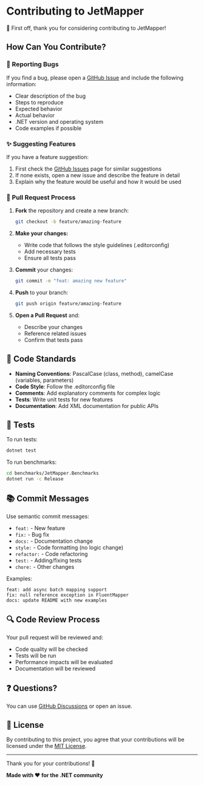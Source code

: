 # Contributing to JetMapper

🎉 First off, thank you for considering contributing to JetMapper!

## How Can You Contribute?

### 🐛 Reporting Bugs

If you find a bug, please open a [GitHub Issue](https://github.com/mennansevim/jet-mapper/issues) and include the following information:

- Clear description of the bug
- Steps to reproduce
- Expected behavior
- Actual behavior
- .NET version and operating system
- Code examples if possible

### ✨ Suggesting Features

If you have a feature suggestion:

1. First check the [GitHub Issues](https://github.com/mennansevim/jet-mapper/issues) page for similar suggestions
2. If none exists, open a new issue and describe the feature in detail
3. Explain why the feature would be useful and how it would be used

### 🔧 Pull Request Process

1. **Fork** the repository and create a new branch:
   ```bash
   git checkout -b feature/amazing-feature
   ```

2. **Make your changes:**
   - Write code that follows the style guidelines (.editorconfig)
   - Add necessary tests
   - Ensure all tests pass

3. **Commit** your changes:
   ```bash
   git commit -m "feat: amazing new feature"
   ```

4. **Push** to your branch:
   ```bash
   git push origin feature/amazing-feature
   ```

5. **Open a Pull Request** and:
   - Describe your changes
   - Reference related issues
   - Confirm that tests pass

## 📝 Code Standards

- **Naming Conventions**: PascalCase (class, method), camelCase (variables, parameters)
- **Code Style**: Follow the .editorconfig file
- **Comments**: Add explanatory comments for complex logic
- **Tests**: Write unit tests for new features
- **Documentation**: Add XML documentation for public APIs

## 🧪 Tests

To run tests:

```bash
dotnet test
```

To run benchmarks:

```bash
cd benchmarks/JetMapper.Benchmarks
dotnet run -c Release
```

## 📚 Commit Messages

Use semantic commit messages:

- `feat:` - New feature
- `fix:` - Bug fix
- `docs:` - Documentation change
- `style:` - Code formatting (no logic change)
- `refactor:` - Code refactoring
- `test:` - Adding/fixing tests
- `chore:` - Other changes

Examples:
```
feat: add async batch mapping support
fix: null reference exception in FluentMapper
docs: update README with new examples
```

## 🔍 Code Review Process

Your pull request will be reviewed and:

- Code quality will be checked
- Tests will be run
- Performance impacts will be evaluated
- Documentation will be reviewed

## ❓ Questions?

You can use [GitHub Discussions](https://github.com/mennansevim/jet-mapper/discussions) or open an issue.

## 📄 License

By contributing to this project, you agree that your contributions will be licensed under the [MIT License](LICENSE).

---

Thank you for your contributions! 🚀

**Made with ❤️ for the .NET community**
